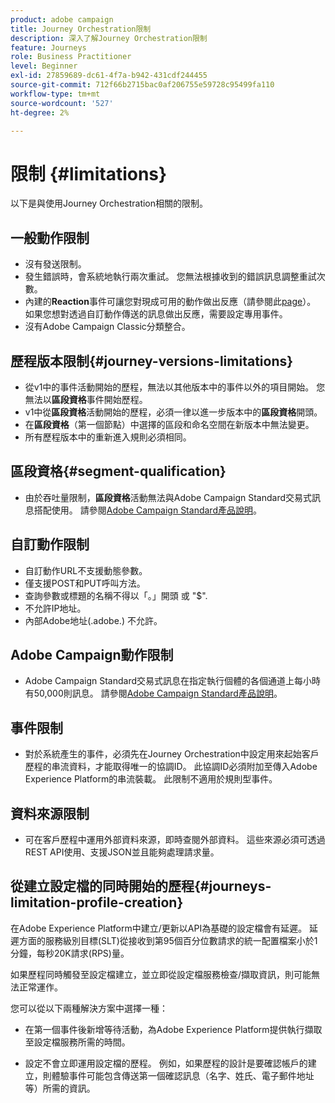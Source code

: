 ```yaml
---
product: adobe campaign
title: Journey Orchestration限制
description: 深入了解Journey Orchestration限制
feature: Journeys
role: Business Practitioner
level: Beginner
exl-id: 27859689-dc61-4f7a-b942-431cdf244455
source-git-commit: 712f66b2715bac0af206755e59728c95499fa110
workflow-type: tm+mt
source-wordcount: '527'
ht-degree: 2%

---
```


# 限制 {#limitations}

以下是與使用Journey Orchestration相關的限制。

## 一般動作限制

* 沒有發送限制。 
* 發生錯誤時，會系統地執行兩次重試。 您無法根據收到的錯誤訊息調整重試次數。 
* 內建的&#x200B;**Reaction**&#x200B;事件可讓您對現成可用的動作做出反應（請參閱此[page](../building-journeys/reaction-events.md)）。 如果您想對透過自訂動作傳送的訊息做出反應，需要設定專用事件。 
* 沒有Adobe Campaign Classic分類整合。

## 歷程版本限制{#journey-versions-limitations}

* 從v1中的事件活動開始的歷程，無法以其他版本中的事件以外的項目開始。 您無法以&#x200B;**區段資格**&#x200B;事件開始歷程。
* v1中從&#x200B;**區段資格**&#x200B;活動開始的歷程，必須一律以進一步版本中的&#x200B;**區段資格**&#x200B;開頭。
* 在&#x200B;**區段資格**（第一個節點）中選擇的區段和命名空間在新版本中無法變更。
* 所有歷程版本中的重新進入規則必須相同。

## 區段資格{#segment-qualification}

* 由於吞吐量限制，**區段資格**&#x200B;活動無法與Adobe Campaign Standard交易式訊息搭配使用。 請參閱[Adobe Campaign Standard產品說明](https://helpx.adobe.com/legal/product-descriptions/campaign-standard.html)。 
 

## 自訂動作限制

* 自訂動作URL不支援動態參數。 
* 僅支援POST和PUT呼叫方法。 
* 查詢參數或標題的名稱不得以「。」開頭 或 &quot;$&quot;. 
* 不允許IP地址。 
* 內部Adobe地址(.adobe.) 不允許。
 

## Adobe Campaign動作限制

* Adobe Campaign Standard交易式訊息在指定執行個體的各個通道上每小時有50,000則訊息。 請參閱[Adobe Campaign Standard產品說明](https://helpx.adobe.com/legal/product-descriptions/campaign-standard.html)。 
 

## 事件限制

* 對於系統產生的事件，必須先在Journey Orchestration中設定用來起始客戶歷程的串流資料，才能取得唯一的協調ID。 此協調ID必須附加至傳入Adobe Experience Platform的串流裝載。 此限制不適用於規則型事件。
 

## 資料來源限制

* 可在客戶歷程中運用外部資料來源，即時查閱外部資料。 這些來源必須可透過REST API使用、支援JSON並且能夠處理請求量。

## 從建立設定檔的同時開始的歷程{#journeys-limitation-profile-creation}

在Adobe Experience Platform中建立/更新以API為基礎的設定檔會有延遲。 延遲方面的服務級別目標(SLT)從接收到第95個百分位數請求的統一配置檔案小於1分鐘，每秒20K請求(RPS)量。

如果歷程同時觸發至設定檔建立，並立即從設定檔服務檢查/擷取資訊，則可能無法正常運作。

您可以從以下兩種解決方案中選擇一種：

* 在第一個事件後新增等待活動，為Adobe Experience Platform提供執行擷取至設定檔服務所需的時間。

* 設定不會立即運用設定檔的歷程。 例如，如果歷程的設計是要確認帳戶的建立，則體驗事件可能包含傳送第一個確認訊息（名字、姓氏、電子郵件地址等）所需的資訊。
